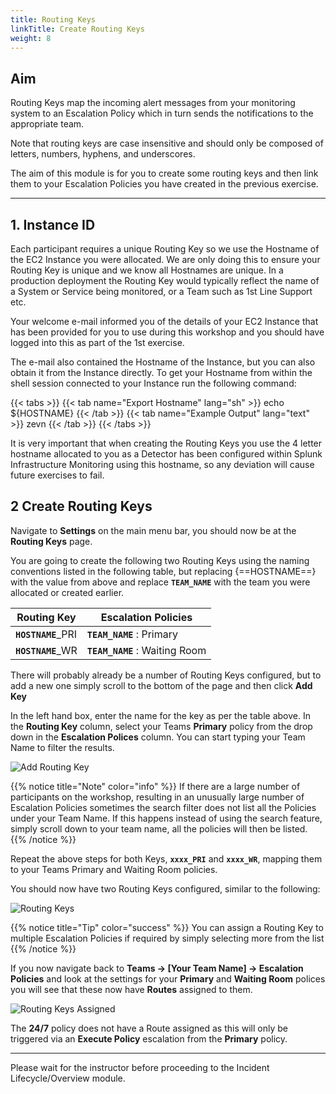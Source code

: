 ```yaml
---
title: Routing Keys
linkTitle: Create Routing Keys
weight: 8
---
```


## Aim

Routing Keys map the incoming alert messages from your monitoring system to an Escalation Policy which in turn sends the notifications to the appropriate team.

Note that routing keys are case insensitive and should only be composed of letters, numbers, hyphens, and underscores.

The aim of this module is for you to create some routing keys and then link them to your Escalation Policies you have created in the previous exercise.

---

## 1. Instance ID

Each participant requires a unique Routing Key so we use the Hostname of the EC2 Instance you were allocated.  We are only doing this to ensure your Routing Key is unique and we know all Hostnames are unique.  In a production deployment the Routing Key would typically reflect the name of a System or Service being monitored, or a Team such as 1st Line Support etc.

Your welcome e-mail informed you of the details of your EC2 Instance that has been provided for you to use during this workshop and you should have logged into this as part of the 1st exercise.

The e-mail also contained the Hostname of the Instance, but you can also obtain it from the Instance directly. To get your Hostname from within the shell session connected to your Instance run the following command:

{{< tabs >}}
{{< tab name="Export Hostname" lang="sh" >}}
echo ${HOSTNAME}
{{< /tab >}}
{{< tab name="Example Output" lang="text" >}}
zevn
{{< /tab >}}
{{< /tabs >}}

It is very important that when creating the Routing Keys you use the 4 letter hostname allocated to you as a Detector has been configured within Splunk Infrastructure Monitoring using this hostname, so any deviation will cause future exercises to fail.

## 2 Create Routing Keys

Navigate to **Settings** on the main menu bar, you should now be at the **Routing Keys** page.

You are going to create the following two Routing Keys using the naming conventions listed in the following table, but replacing {==HOSTNAME==} with the value from above and replace **`TEAM_NAME`** with the team you were allocated or created earlier.

| Routing Key | Escalation Policies |
| --- | --- |
| **`HOSTNAME`**_PRI | **`TEAM_NAME`** : Primary |
| **`HOSTNAME`**_WR | **`TEAM_NAME`** : Waiting Room |

There will probably already be a number of Routing Keys configured, but to add a new one simply scroll to the bottom of the page and then click **Add Key**

In the left hand box, enter the name for the key as per the table above.  In the **Routing Key** column, select your Teams **Primary** policy from the drop down in the **Escalation Polices** column.  You can start typing your Team Name to filter the results.

![Add Routing Key](../../../images/routing-key-add.png)

{{% notice title="Note" color="info" %}}
If there are a large number of participants on the workshop, resulting in an unusually large number of Escalation Policies sometimes the search filter does not list all the Policies under your Team Name.  If this happens instead of using the search feature, simply scroll down to your team name, all the policies will then be listed.
{{% /notice %}}

Repeat the above steps for both Keys, **`xxxx_PRI`** and **`xxxx_WR`**, mapping them to your Teams Primary and Waiting Room policies.

You should now have two Routing Keys configured, similar to the following:

![Routing Keys](../../../images/routing-keys.png)

{{% notice title="Tip" color="success" %}}
You can assign a Routing Key to multiple Escalation Policies if required by simply selecting more from the list
{{% /notice %}}

If you now navigate back to **Teams → [Your Team Name] → Escalation Policies** and look at the settings for your **Primary** and **Waiting Room** polices you will see that these now have **Routes** assigned to them.

![Routing Keys Assigned](../../../images/routing-keys-assigned.png)

The **24/7** policy does not have a Route assigned as this will only be triggered via an **Execute Policy** escalation from the **Primary** policy.

---

Please wait for the instructor before proceeding to the Incident Lifecycle/Overview module.
